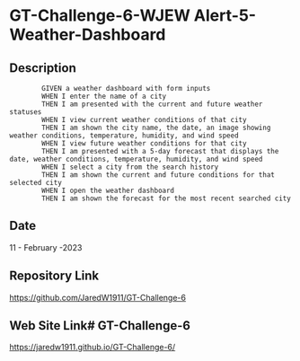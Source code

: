 # GT-Challenge-6-WJEW Alert-5-Weather-Dashboard

## Description 

            GIVEN a weather dashboard with form inputs
            WHEN I enter the name of a city
            THEN I am presented with the current and future weather statuses 
            WHEN I view current weather conditions of that city
            THEN I am shown the city name, the date, an image showing weather conditions, temperature, humidity, and wind speed
            WHEN I view future weather conditions for that city
            THEN I am presented with a 5-day forecast that displays the date, weather conditions, temperature, humidity, and wind speed
            WHEN I select a city from the search history
            THEN I am shown the current and future conditions for that selected city
            WHEN I open the weather dashboard
            THEN I am shown the forecast for the most recent searched city

## Date 

11 - February -2023

## Repository Link

https://github.com/JaredW1911/GT-Challenge-6

## Web Site Link# GT-Challenge-6

https://jaredw1911.github.io/GT-Challenge-6/